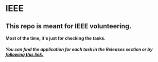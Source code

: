 # IEEE

## This repo is meant for IEEE volunteering. 
#### Most of the time, it's just for checking the tasks.
##### You can find the application for each task in the Releases section or by [following this link.](https://github.com/ahvvad/IEEE/releases)

